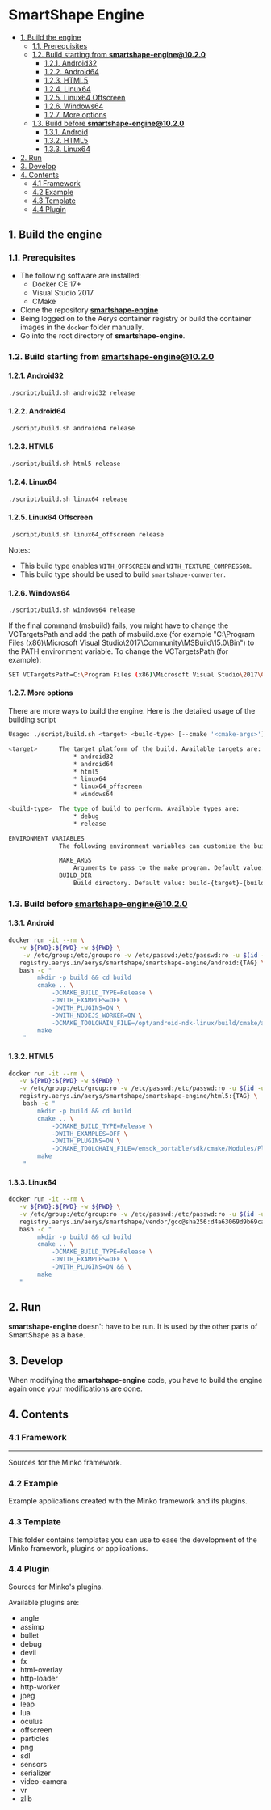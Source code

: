 # SmartShape Engine

<!-- TOC depthFrom:2 -->

- [1. Build the engine](#1-build-the-engine)
    - [1.1. Prerequisites](#11-prerequisites)
    - [1.2. Build starting from **smartshape-engine@10.2.0**](#12-build-starting-from-smartshape-engine1020)
        - [1.2.1. Android32](#121-android32)
        - [1.2.2. Android64](#122-android64)
        - [1.2.3. HTML5](#123-html5)
        - [1.2.4. Linux64](#124-linux64)
        - [1.2.5. Linux64 Offscreen](#125-linux64-offscreen)
        - [1.2.6. Windows64](#126-windows64)
        - [1.2.7. More options](#127-more-options)
    - [1.3. Build before **smartshape-engine@10.2.0**](#13-build-before-smartshape-engine1020)
        - [1.3.1. Android](#131-android)
        - [1.3.2. HTML5](#132-html5)
        - [1.3.3. Linux64](#133-linux64)
- [2. Run](#2-run)
- [3. Develop](#3-develop)
- [4. Contents](#4-contents)
    - [4.1 Framework](#41-framework)
    - [4.2 Example](#42-example)
    - [4.3 Template](#43-template)
    - [4.4 Plugin](#44-plugin)

<!-- /TOC -->

## 1. Build the engine

### 1.1. Prerequisites

- The following software are installed:
  - Docker CE 17+
  - Visual Studio 2017
  - CMake
- Clone the repository [**smartshape-engine**](https://git.aerys.in/aerys/smartshape/smartshape-engine)
- Being logged on to the Aerys container registry or build the container images in the `docker` folder manually.
- Go into the root directory of **smartshape-engine**.

### 1.2. Build starting from **smartshape-engine@10.2.0**

#### 1.2.1. Android32

```bash
./script/build.sh android32 release
```

#### 1.2.2. Android64

```bash
./script/build.sh android64 release
```

#### 1.2.3. HTML5

```bash
./script/build.sh html5 release
```

#### 1.2.4. Linux64

```bash
./script/build.sh linux64 release
```

#### 1.2.5. Linux64 Offscreen

```bash
./script/build.sh linux64_offscreen release
```

Notes:
- This build type enables `WITH_OFFSCREEN` and `WITH_TEXTURE_COMPRESSOR`.
- This build type should be used to build `smartshape-converter`.

#### 1.2.6. Windows64

```bash
./script/build.sh windows64 release
```

If the final command (msbuild) fails, you might have to change the VCTargetsPath and add the path of msbuild.exe (for example "C:\Program Files (x86)\Microsoft Visual Studio\2017\Community\MSBuild\15.0\Bin") to the PATH environment variable.
To change the VCTargetsPath (for example):
```bash
SET VCTargetsPath=C:\Program Files (x86)\Microsoft Visual Studio\2017\Community\Common7\IDE\VC\VCTargets
```

#### 1.2.7. More options

There are more ways to build the engine. Here is the detailed usage of the building script

```bash
Usage: ./script/build.sh <target> <build-type> [--cmake '<cmake-args>']

<target>      The target platform of the build. Available targets are:
                  * android32
                  * android64
                  * html5
                  * linux64
                  * linux64_offscreen
                  * windows64

<build-type>  The type of build to perform. Available types are:
                  * debug
                  * release

ENVIRONMENT VARIABLES
              The following environment variables can customize the build:

              MAKE_ARGS
                  Arguments to pass to the make program. Default value: -j8.
              BUILD_DIR
                  Build directory. Default value: build-{target}-{build-type}.
```

### 1.3. Build before **smartshape-engine@10.2.0**

#### 1.3.1. Android

```bash
docker run -it --rm \
   -v ${PWD}:${PWD} -w ${PWD} \
    -v /etc/group:/etc/group:ro -v /etc/passwd:/etc/passwd:ro -u $(id -u $USER):$(id -g $USER) \
   registry.aerys.in/aerys/smartshape/smartshape-engine/android:{TAG} \
   bash -c "
        mkdir -p build && cd build
        cmake .. \
            -DCMAKE_BUILD_TYPE=Release \
            -DWITH_EXAMPLES=OFF \
            -DWITH_PLUGINS=ON \
            -DWITH_NODEJS_WORKER=ON \
            -DCMAKE_TOOLCHAIN_FILE=/opt/android-ndk-linux/build/cmake/android.toolchain.cmake
        make
    "
```

#### 1.3.2. HTML5

```bash
docker run -it --rm \
   -v ${PWD}:${PWD} -w ${PWD} \
   -v /etc/group:/etc/group:ro -v /etc/passwd:/etc/passwd:ro -u $(id -u $USER):$(id -g $USER) \
   registry.aerys.in/aerys/smartshape/smartshape-engine/html5:{TAG} \
    bash -c "
        mkdir -p build && cd build
        cmake .. \
            -DCMAKE_BUILD_TYPE=Release \
            -DWITH_EXAMPLES=OFF \
            -DWITH_PLUGINS=ON \
            -DCMAKE_TOOLCHAIN_FILE=/emsdk_portable/sdk/cmake/Modules/Platform/Emscripten.cmake
        make
    "
```

#### 1.3.3. Linux64

```bash
docker run -it --rm \
   -v ${PWD}:${PWD} -w ${PWD} \
   -v /etc/group:/etc/group:ro -v /etc/passwd:/etc/passwd:ro -u $(id -u $USER):$(id -g $USER) \
   registry.aerys.in/aerys/smartshape/vendor/gcc@sha256:d4a63069d9b69ca4233eecd17638356d7e01aeb66f447db5b3e606a75f527887 \
   bash -c "
        mkdir -p build && cd build
        cmake .. \
            -DCMAKE_BUILD_TYPE=Release \
            -DWITH_EXAMPLES=OFF \
            -DWITH_PLUGINS=ON && \
        make
   "
```

## 2. Run

**smartshape-engine** doesn't have to be run. It is used by the other parts of SmartShape as a base.

## 3. Develop

When modifying the **smartshape-engine** code, you have to build the engine again once your modifications are done.


## 4. Contents

### 4.1 Framework
---------

Sources for the Minko framework.

### 4.2 Example

Example applications created with the Minko framework and its plugins.

### 4.3 Template

This folder contains templates you can use to ease the development of the Minko framework, plugins
or applications.

### 4.4 Plugin

Sources for Minko's plugins.

Available plugins are:
* angle
* assimp
* bullet
* debug
* devil
* fx
* html-overlay
* http-loader
* http-worker
* jpeg
* leap
* lua
* oculus
* offscreen
* particles
* png
* sdl
* sensors
* serializer
* video-camera
* vr
* zlib
